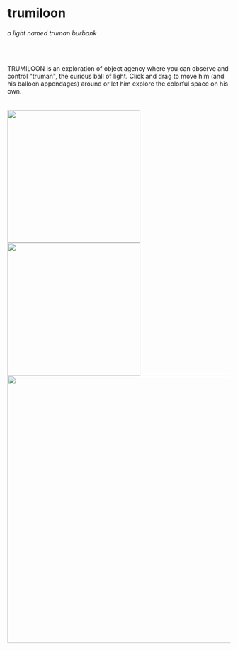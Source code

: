 <div>
<h1>trumiloon</h1> <h6>a light named truman burbank</h6>
</div>
  
&nbsp;

TRUMILOON is an exploration of object agency where you can observe and control "truman", the curious ball of light. Click and drag to move him (and his balloon appendages) around or let him explore the colorful space on his own.
<br>
<br>
&nbsp;
&nbsp;
&nbsp;
<br>
<img src="./example_ux/trumiloon_control.gif" width=300>
<img src="./example_ux/trumiloon_alone.gif" width=300>
<img src="./example_ux/trumiloon_main.gif" width=603>

